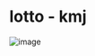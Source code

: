 # lotto - kmj
![image](https://user-images.githubusercontent.com/26458200/56047756-15d5ac80-5d81-11e9-861c-243ddb04719c.png)
